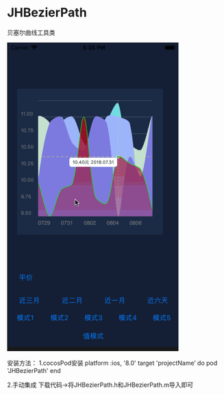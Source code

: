 # JHBezierPath
贝塞尔曲线工具类


![图片](https://github.com/976971956/JHBezierPath/blob/master/tu.gif)


安装方法：
  1.cocosPod安装
    platform :ios, '8.0'
      target 'projectName’ do
      pod 'JHBezierPath'
    end
    
    
   2.手动集成
      下载代码->将JHBezierPath.h和JHBezierPath.m导入即可
      
